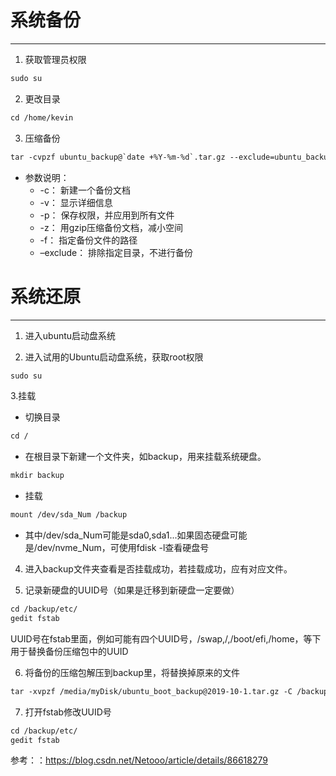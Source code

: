 # 系统备份
----------

1. 获取管理员权限
```html
sudo su
```

2. 更改目录
```html
cd /home/kevin
```

3. 压缩备份
```html
tar -cvpzf ubuntu_backup@`date +%Y-%m-%d`.tar.gz --exclude=ubuntu_backup@`date +%Y-%m-%d`.tar.gz --exclude=/proc --exclude=/tmp --exclude=/boot --exclude=/lost+found --exclude=/media --exclude=/mnt --exclude=/run /
```
* 参数说明： 
  * -c： 新建一个备份文档 
  * -v： 显示详细信息 
  * -p： 保存权限，并应用到所有文件 
  * -z： 用gzip压缩备份文档，减小空间 
  * -f： 指定备份文件的路径 
  * –exclude： 排除指定目录，不进行备份




# 系统还原
----------

1. 进入ubuntu启动盘系统

2. 进入试用的Ubuntu启动盘系统，获取root权限
```html
sudo su
```

3.挂载

* 切换目录
```html
cd /
```

* 在根目录下新建一个文件夹，如backup，用来挂载系统硬盘。
```html
mkdir backup
```

* 挂载
```html
mount /dev/sda_Num /backup
```
  * 其中/dev/sda_Num可能是sda0,sda1...如果固态硬盘可能是/dev/nvme_Num，可使用fdisk -l查看硬盘号

4. 进入backup文件夹查看是否挂载成功，若挂载成功，应有对应文件。

5. 记录新硬盘的UUID号（如果是迁移到新硬盘一定要做）
```html
cd /backup/etc/
gedit fstab
```
UUID号在fstab里面，例如可能有四个UUID号，/swap,/,/boot/efi,/home，等下用于替换备份压缩包中的UUID

6. 将备份的压缩包解压到backup里，将替换掉原来的文件
```html
tar -xvpzf /media/myDisk/ubuntu_boot_backup@2019-10-1.tar.gz -C /backup
```

7. 打开fstab修改UUID号
```html
cd /backup/etc/
gedit fstab
```

参考：：https://blog.csdn.net/Netooo/article/details/86618279
